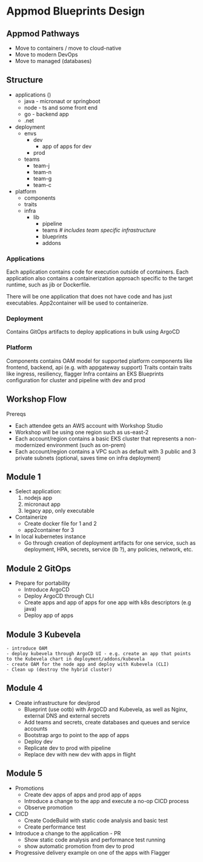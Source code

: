 # Appmod Blueprints Design 

## Appmod Pathways

- Move to containers / move to cloud-native
- Move to modern DevOps
- Move to managed (databases)

## Structure

- applications ()
  - java - micronaut or springboot
  - node - ts and some front end
  - go - backend app
  - .net    
- deployment
  - envs
    - dev
      - app of apps for dev 
    - prod
  - teams
    - team-j
    - team-n
    - team-g
    - team-c
- platform
  - components
  - traits
  - infra
    - lib
      - pipeline
      - teams *# includes team specific infrastructure*
      - blueprints
      - addons

### Applications

Each application contains code for execution outside of containers.
Each application also contains a containerization approach specific to the target runtime, such as jib or Dockerfile. 

There will be one application that does not have code and has just executables. App2container will be used to containerize. 

### Deployment

Contains GitOps artifacts to deploy applications in bulk using ArgoCD

### Platform

Components contains OAM model for supported platform components like frontend, backend, api (e.g. with appgateway support)
Traits contain traits like ingress, resiliency, flagger
Infra contains an EKS Blueprints configuration for cluster and pipeline with dev and prod

## Workshop Flow

Prereqs

- Each attendee gets an AWS account with Workshop Studio
- Workshop will be using one region such as us-east-2
- Each account/region contains a basic EKS cluster that represents a non-modernized environment (such as on-prem)
- Each account/region contains a VPC such as default with 3 public and 3 private subnets (optional, saves time on infra deployment) 

## Module 1
* Select application:
    1. nodejs app
    2. micronaut app
    3. legacy app, only executable
* Containerize
    - Create docker file for 1 and 2
    -  app2container for 3
* In local kubernetes instance
    - Go through creation of deployment artifacts for one service, such as deployment, HPA, secrets, service (lb ?), any policies, network, etc. 

## Module 2 GitOps
* Prepare for portability
    - Introduce ArgoCD
    - Deploy ArgoCD through CLI
    - Create apps and app of apps for one app with k8s descriptors (e.g java)
    - Deploy app of apps

## Module 3 Kubevela 
    - introduce OAM
    - deploy kubevela through ArgoCD UI - e.g. create an app that points to the Kubevela chart in deployment/addons/kubevela
    - create OAM for the node app and deploy with Kubevela (CLI)
    - Clean up (destroy the hybrid cluster)

## Module 4
* Create infrastructure for dev/prod
    - Blueprint (use ootb) with ArgoCD and Kubevela, as well as Nginx, external DNS and external secrets
    - Add teams and secrets, create databases and queues and service accounts
    - Bootstrap argo to point to the app of apps
    - Deploy dev
    - Replicate dev to prod with pipeline
    - Replace dev with new dev with apps in flight

## Module 5
* Promotions
    - Create dev apps of apps and prod app of apps
    - Introduce a change to the app and execute a no-op CICD process
    - Observe promotion
* CICD
    - Create CodeBuild with static code analysis and basic test
    - Create performance test
* Introduce a change to the application - PR
    - Show static code analysis and performance test running
    - show automatic promotion from dev to prod
* Progressive delivery example on one of the apps with Flagger

